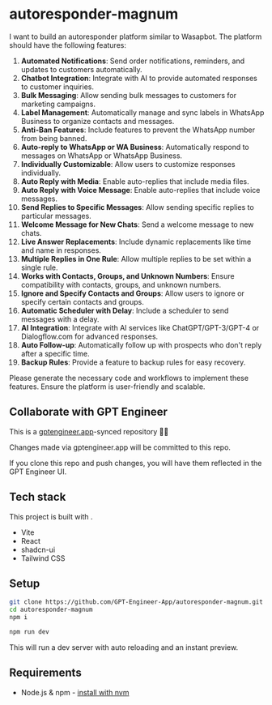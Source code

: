 # autoresponder-magnum

I want to build an autoresponder platform similar to Wasapbot. The platform should have the following features:

1. **Automated Notifications**: Send order notifications, reminders, and updates to customers automatically.
2. **Chatbot Integration**: Integrate with AI to provide automated responses to customer inquiries.
3. **Bulk Messaging**: Allow sending bulk messages to customers for marketing campaigns.
4. **Label Management**: Automatically manage and sync labels in WhatsApp Business to organize contacts and messages.
5. **Anti-Ban Features**: Include features to prevent the WhatsApp number from being banned.
6. **Auto-reply to WhatsApp or WA Business**: Automatically respond to messages on WhatsApp or WhatsApp Business.
7. **Individually Customizable**: Allow users to customize responses individually.
8. **Auto Reply with Media**: Enable auto-replies that include media files.
9. **Auto Reply with Voice Message**: Enable auto-replies that include voice messages.
10. **Send Replies to Specific Messages**: Allow sending specific replies to particular messages.
11. **Welcome Message for New Chats**: Send a welcome message to new chats.
12. **Live Answer Replacements**: Include dynamic replacements like time and name in responses.
13. **Multiple Replies in One Rule**: Allow multiple replies to be set within a single rule.
14. **Works with Contacts, Groups, and Unknown Numbers**: Ensure compatibility with contacts, groups, and unknown numbers.
15. **Ignore and Specify Contacts and Groups**: Allow users to ignore or specify certain contacts and groups.
16. **Automatic Scheduler with Delay**: Include a scheduler to send messages with a delay.
17. **AI Integration**: Integrate with AI services like ChatGPT/GPT-3/GPT-4 or Dialogflow.com for advanced responses.
18. **Auto Follow-up**: Automatically follow up with prospects who don't reply after a specific time.
19. **Backup Rules**: Provide a feature to backup rules for easy recovery.

Please generate the necessary code and workflows to implement these features. Ensure the platform is user-friendly and scalable.

## Collaborate with GPT Engineer

This is a [gptengineer.app](https://gptengineer.app)-synced repository 🌟🤖

Changes made via gptengineer.app will be committed to this repo.

If you clone this repo and push changes, you will have them reflected in the GPT Engineer UI.

## Tech stack

This project is built with .

- Vite
- React
- shadcn-ui
- Tailwind CSS

## Setup

```sh
git clone https://github.com/GPT-Engineer-App/autoresponder-magnum.git
cd autoresponder-magnum
npm i
```

```sh
npm run dev
```

This will run a dev server with auto reloading and an instant preview.

## Requirements

- Node.js & npm - [install with nvm](https://github.com/nvm-sh/nvm#installing-and-updating)
